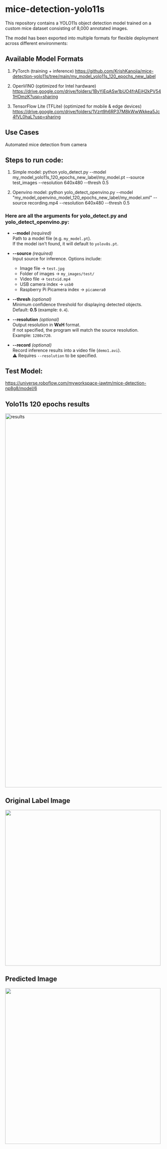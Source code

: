 # mice-detection-yolo11s
This repository contains a YOLO11s object detection model trained on a custom mice dataset consisting of 8,000 annotated images.

The model has been exported into multiple formats for flexible deployment across different environments:

## Available Model Formats

1. PyTorch (training + inference)
https://github.com/KrishKanojia/mice-detection-yolo11s/tree/main/my_model_yolo11s_120_epochs_new_label
3. OpenVINO (optimized for Intel hardware)
https://drive.google.com/drive/folders/1ByYjEqASw1bUO4frAEjH2kPV541HOmzK?usp=sharing

4. TensorFlow Lite (TFLite) (optimized for mobile & edge devices)
https://drive.google.com/drive/folders/1Vzrt9h6RP37M8kWwWkkea5Jc4fVL0haL?usp=sharing

## Use Cases

Automated mice detection from camera

## Steps to run code:
1. Simple model:
python yolo_detect.py --model my_model_yolo11s_120_epochs_new_label/my_model.pt --source test_images --resolution 640x480 --thresh 0.5

2. Openvino model:
python yolo_detect_openvino.py --model "my_model_openvino_model_120_epochs_new_label/my_model.xml" --source recording.mp4 --resolution 640x480 --thresh 0.5


### Here are all the arguments for yolo_detect.py and  yolo_detect_openvino.py:


- **--model** *(required)*  
  Path to a model file (e.g. `my_model.pt`).  
  If the model isn't found, it will default to `yolov8s.pt`.

- **--source** *(required)*  
  Input source for inference. Options include:  
  - Image file → `test.jpg`  
  - Folder of images → `my_images/test/`  
  - Video file → `testvid.mp4`  
  - USB camera index → `usb0`  
  - Raspberry Pi Picamera index → `picamera0`

- **--thresh** *(optional)*  
  Minimum confidence threshold for displaying detected objects.  
  Default: **0.5** (example: `0.4`).

- **--resolution** *(optional)*  
  Output resolution in **WxH** format.  
  If not specified, the program will match the source resolution.  
  Example: `1280x720`.

- **--record** *(optional)*  
  Record inference results into a video file (`demo1.avi`).  
  ⚠️ Requires `--resolution` to be specified.

## Test Model:
https://universe.roboflow.com/myworkspace-iawtm/mice-detection-np8g8/model/6

## Yolo11s 120 epochs results
<img width="2400" height="1200" alt="results" src="https://github.com/user-attachments/assets/001d24f7-9b3d-4ae2-b36a-a37b3d32281f" />


## Original Label Image
<img src="https://github.com/user-attachments/assets/b6c6f95e-e6b1-48b0-a300-3d432bf47122" width="500"/>



## Predicted Image
<img src="https://github.com/user-attachments/assets/01989397-72a7-42ab-a8de-5d2a08a1b7fd" width="500"/>



